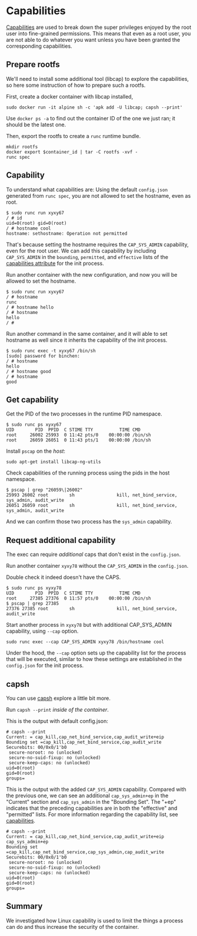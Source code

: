 # Capabilities

[Capabilities](http://man7.org/linux/man-pages/man7/capabilities.7.html) are used to break down the super privileges enjoyed by the root user into fine-grained permissions. This means that even as a root user, you are not able to do whatever you want unless you have been granted the corresponding capabilities.

## Prepare rootfs

We'll need to install some additional tool (libcap) to explore the capabilities, so here some instruction of how to prepare such a rootfs.

First, create a docker container with libcap installed,

```
sudo docker run -it alpine sh -c 'apk add -U libcap; capsh --print'
```

Use `docker ps -a` to find out the container ID of the one we just ran; it should be the latest one.

Then, export the rootfs to create a `runc` runtime bundle.

```
mkdir rootfs
docker export $container_id | tar -C rootfs -xvf -
runc spec
```

## Capability

To understand what capabilities are: Using the default `config.json` generated from `runc spec`, you are not allowed to set the hostname, even as root.

```
$ sudo runc run xyxy67
/ # id
uid=0(root) gid=0(root)
/ # hostname cool
hostname: sethostname: Operation not permitted
```

That's because setting the hostname requires the `CAP_SYS_ADMIN` capability, even for the root user. We can add this capability by including `CAP_SYS_ADMIN` in the `bounding`, `permitted`, and `effective` lists of the [capabilities attribute](https://github.com/opencontainers/runtime-spec/blob/master/config.md#linux-process) for the init process.

Run another container with the new configuration, and now you will be allowed to set the hostname.

```
$ sudo runc run xyxy67
/ # hostname
runc
/ # hostname hello
/ # hostname
hello
/ #
```

Run another command in the same container, and it will able to set hostname as well since it inherits the capability of the init process.

```
$ sudo runc exec -t xyxy67 /bin/sh
[sudo] password for binchen:
/ # hostname
hello
/ # hostname good
/ # hostname
good
```

## Get capability

Get the PID of the two processes in the runtime PID namespace.

```
$ sudo runc ps xyxy67
UID        PID  PPID  C STIME TTY          TIME CMD
root     26002 25993  0 11:42 pts/0    00:00:00 /bin/sh
root     26059 26051  0 11:43 pts/1    00:00:00 /bin/sh
```

Install `pscap` on the *host*:

```
sudo apt-get install libcap-ng-utils
```

Check capabilities of the running process using the pids in the host namespace.

```
$ pscap | grep "26059\|26002"
25993 26002 root        sh                kill, net_bind_service, sys_admin, audit_write
26051 26059 root        sh                kill, net_bind_service, sys_admin, audit_write
```

And we can confirm those two process has the `sys_admin` capability.

## Request additional capability

The exec can require *additional* caps that don't exist in the `config.json`.

Run another container `xyxy78` without the `CAP_SYS_ADMIN` in the `config.json`.

Double check it indeed doesn't have the CAPS.

```
$ sudo runc ps xyxy78
UID        PID  PPID  C STIME TTY          TIME CMD
root     27385 27376  0 11:57 pts/0    00:00:00 /bin/sh
$ pscap | grep 27385
27376 27385 root        sh                kill, net_bind_service, audit_write
```

Start another process in `xyxy78` but with additional CAP_SYS_ADMIN capability, using `--cap` option.

```
sudo runc exec --cap CAP_SYS_ADMIN xyxy78 /bin/hostname cool
```

Under the hood, the `--cap` option sets up the capability list for the process that will be executed, similar to how these settings are established in the `config.json` for the init process.

## capsh

You can use [capsh](http://man7.org/linux/man-pages/man1/capsh.1.html) explore a little bit more.

Run `capsh --print` *inside of the container*.

This is the output with default config.json:

```
# capsh --print
Current: = cap_kill,cap_net_bind_service,cap_audit_write+eip
Bounding set =cap_kill,cap_net_bind_service,cap_audit_write
Securebits: 00/0x0/1'b0
 secure-noroot: no (unlocked)
 secure-no-suid-fixup: no (unlocked)
 secure-keep-caps: no (unlocked)
uid=0(root)
gid=0(root)
groups=
```

This is the output with the added `CAP_SYS_ADMIN` capability. Compared with the previous one, we can see an additional `cap_sys_admin+ep` in the "Current" section and `cap_sys_admin` in the "Bounding Set". The "+ep" indicates that the preceding capabilities are in both the "effective" and "permitted" lists. For more information regarding the capability list, see [capabilities](http://man7.org/linux/man-pages/man7/capabilities.7.html).

```
# capsh --print
Current: = cap_kill,cap_net_bind_service,cap_audit_write+eip cap_sys_admin+ep
Bounding set =cap_kill,cap_net_bind_service,cap_sys_admin,cap_audit_write
Securebits: 00/0x0/1'b0
 secure-noroot: no (unlocked)
 secure-no-suid-fixup: no (unlocked)
 secure-keep-caps: no (unlocked)
uid=0(root)
gid=0(root)
groups=
```

## Summary

We investigated how Linux capability is used to limit the things a process can do and thus increase the security of the container.
